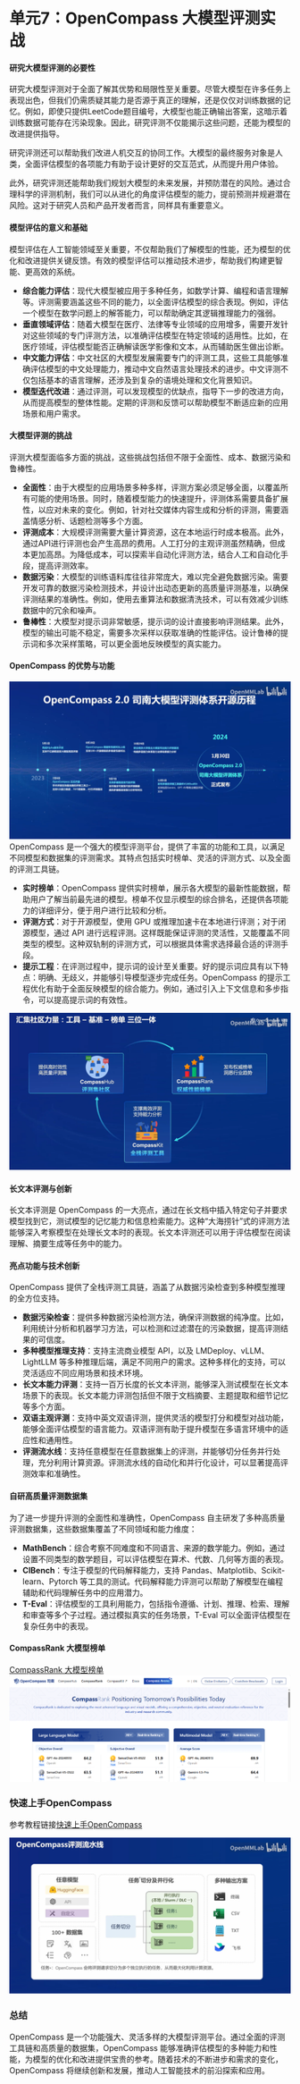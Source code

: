 # 单元7：OpenCompass 大模型评测实战

#### 研究大模型评测的必要性

研究大模型评测对于全面了解其优势和局限性至关重要。尽管大模型在许多任务上表现出色，但我们仍需质疑其能力是否源于真正的理解，还是仅仅对训练数据的记忆。例如，即使只提供LeetCode题目编号，大模型也能正确输出答案，这暗示着训练数据可能存在污染现象。因此，研究评测不仅能揭示这些问题，还能为模型的改进提供指导。

研究评测还可以帮助我们改进人机交互的协同工作。大模型的最终服务对象是人类，全面评估模型的各项能力有助于设计更好的交互范式，从而提升用户体验。

此外，研究评测还能帮助我们规划大模型的未来发展，并预防潜在的风险。通过合理科学的评测机制，我们可以从进化的角度评估模型的能力，提前预测并规避潜在风险。这对于研究人员和产品开发者而言，同样具有重要意义。

#### 模型评估的意义和基础

模型评估在人工智能领域至关重要，不仅帮助我们了解模型的性能，还为模型的优化和改进提供关键反馈。有效的模型评估可以推动技术进步，帮助我们构建更智能、更高效的系统。

- **综合能力评估**：现代大模型被应用于多种任务，如数学计算、编程和语言理解等。评测需要涵盖这些不同的能力，以全面评估模型的综合表现。例如，评估一个模型在数学问题上的解答能力，可以帮助确定其逻辑推理能力的强弱。
- **垂直领域评估**：随着大模型在医疗、法律等专业领域的应用增多，需要开发针对这些领域的专门评测方法，以准确评估模型在特定领域的适用性。比如，在医疗领域，评估模型能否正确解读医学影像和文本，从而辅助医生做出诊断。
- **中文能力评估**：中文社区的大模型发展需要专门的评测工具，这些工具能够准确评估模型的中文处理能力，推动中文自然语言处理技术的进步。中文评测不仅包括基本的语言理解，还涉及到复杂的语境处理和文化背景知识。
- **模型迭代改进**：通过评测，可以发现模型的优缺点，指导下一步的改进方向，从而提高模型的整体性能。定期的评测和反馈可以帮助模型不断适应新的应用场景和用户需求。

#### 大模型评测的挑战

评测大模型面临多方面的挑战，这些挑战包括但不限于全面性、成本、数据污染和鲁棒性。

- **全面性**：由于大模型的应用场景多种多样，评测方案必须足够全面，以覆盖所有可能的使用场景。同时，随着模型能力的快速提升，评测体系需要具备扩展性，以应对未来的变化。例如，针对社交媒体内容生成和分析的评测，需要涵盖情感分析、话题检测等多个方面。
- **评测成本**：大规模评测需要大量计算资源，这在本地运行时成本极高。此外，通过API进行评测也会产生高昂的费用。人工打分的主观评测虽然精确，但成本更加高昂。为降低成本，可以探索半自动化评测方法，结合人工和自动化手段，提高评测效率。
- **数据污染**：大模型的训练语料库往往非常庞大，难以完全避免数据污染。需要开发可靠的数据污染检测技术，并设计出动态更新的高质量评测基准，以确保评测结果的准确性。例如，使用去重算法和数据清洗技术，可以有效减少训练数据中的冗余和噪声。
- **鲁棒性**：大模型对提示词非常敏感，提示词的设计直接影响评测结果。此外，模型的输出可能不稳定，需要多次采样以获取准确的性能评估。设计鲁棒的提示词和多次采样策略，可以更全面地反映模型的真实能力。

#### OpenCompass 的优势与功能
![](images/image_07_04.png)
OpenCompass 是一个强大的模型评测平台，提供了丰富的功能和工具，以满足不同模型和数据集的评测需求。其特点包括实时榜单、灵活的评测方式、以及全面的评测工具链。

- **实时榜单**：OpenCompass 提供实时榜单，展示各大模型的最新性能数据，帮助用户了解当前最先进的模型。榜单不仅显示模型的综合排名，还提供各项能力的详细评分，便于用户进行比较和分析。
- **评测方式**：对于开源模型，使用 GPU 或推理加速卡在本地进行评测；对于闭源模型，通过 API 进行远程评测。这样既能保证评测的灵活性，又能覆盖不同类型的模型。这种双轨制的评测方式，可以根据具体需求选择最合适的评测手段。
- **提示工程**：在评测过程中，提示词的设计至关重要。好的提示词应具有以下特点：明确、无歧义，并能够引导模型逐步完成任务。OpenCompass 的提示工程优化有助于全面反映模型的综合能力。例如，通过引入上下文信息和多步指令，可以提高提示词的有效性。

![](images/image_07_05.png)

#### 长文本评测与创新

长文本评测是 OpenCompass 的一大亮点，通过在长文档中插入特定句子并要求模型找到它，测试模型的记忆能力和信息检索能力。这种“大海捞针”式的评测方法能够深入考察模型在处理长文本时的表现。长文本评测还可以用于评估模型在阅读理解、摘要生成等任务中的能力。

#### 亮点功能与技术创新

OpenCompass 提供了全栈评测工具链，涵盖了从数据污染检查到多种模型推理的全方位支持。

- **数据污染检查**：提供多种数据污染检测方法，确保评测数据的纯净度。比如，利用统计分析和机器学习方法，可以检测和过滤潜在的污染数据，提高评测结果的可信度。
- **多种模型推理支持**：支持主流商业模型 API，以及 LMDeploy、vLLM、LightLLM 等多种推理后端，满足不同用户的需求。这种多样化的支持，可以灵活适应不同应用场景和技术环境。
- **长文本能力评测**：支持一百万长度的长文本评测，能够深入测试模型在长文本场景下的表现。长文本能力评测包括但不限于文档摘要、主题提取和细节记忆等多个方面。
- **双语主观评测**：支持中英文双语评测，提供灵活的模型打分和模型对战功能，能够全面评估模型的语言能力。双语评测有助于提升模型在多语言环境中的适应性和通用性。
- **评测流水线**：支持任意模型在任意数据集上的评测，并能够切分任务并行处理，充分利用计算资源。评测流水线的自动化和并行化设计，可以显著提高评测效率和准确性。

#### 自研高质量评测数据集

为了进一步提升评测的全面性和准确性，OpenCompass 自主研发了多种高质量评测数据集，这些数据集覆盖了不同领域和能力维度：

- **MathBench**：综合考察不同难度和不同语言、来源的数学能力。例如，通过设置不同类型的数学题目，可以评估模型在算术、代数、几何等方面的表现。
- **CIBench**：专注于模型的代码解释能力，支持 Pandas、Matplotlib、Scikit-learn、Pytorch 等工具的测试。代码解释能力评测可以帮助了解模型在编程辅助和代码理解任务中的应用潜力。
- **T-Eval**：评估模型的工具利用能力，包括指令遵循、计划、推理、检索、理解和审查等多个子过程。通过模拟真实的任务场景，T-Eval 可以全面评估模型在复杂任务中的表现。

#### CompassRank 大模型榜单
[ CompassRank 大模型榜单](https://rank.opencompass.org.cn/home)
![](images/image_07_03.png)

### 快速上手OpenCompass
参考教程链接[快速上手OpenCompass](https://github.com/InternLM/Tutorial/blob/camp2/opencompass/readme.md#%E5%BF%AB%E9%80%9F%E5%BC%80%E5%A7%8B)

![](images/image_07_06.png)

### 总结

OpenCompass 是一个功能强大、灵活多样的大模型评测平台。通过全面的评测工具链和高质量的数据集，OpenCompass 能够准确评估模型的多种能力和性能，为模型的优化和改进提供宝贵的参考。随着技术的不断进步和需求的变化，OpenCompass 将继续创新和发展，推动人工智能技术的前沿探索和应用。